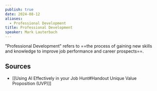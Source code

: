 ```yaml
---
publish: true
date: 2024-08-12
aliases:
  - Professional Development
title: Professional Development
speaker: Mark Lauterbach
---
```

"Professional Development" refers to ==the process of gaining new skills and knowledge to improve job performance and career prospects==. 

## Sources 
- [[Using AI Effectively in your Job Hunt#Handout Unique Value Proposition (UVP)]] 